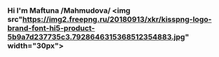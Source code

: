 ### Hi I'm Maftuna /Mahmudova/ <img src"https://img2.freepng.ru/20180913/xkr/kisspng-logo-brand-font-hi5-product-5b9a7d237735c3.7928646315368512354883.jpg" width="30px">

